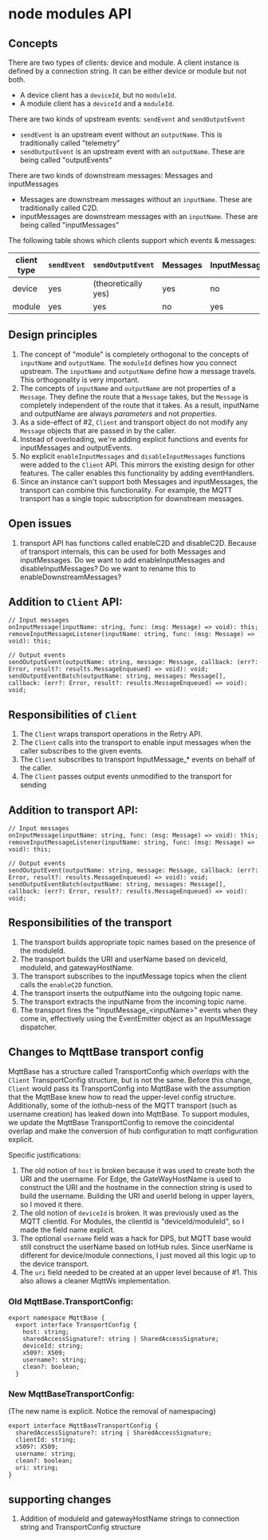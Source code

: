 # node modules API

## Concepts
There are two types of clients: device and module. A client instance is defined by a connection string.  It can be either device or module but not both.
* A device client has a `deviceId`, but no `moduleId`.
* A module client has a `deviceId` and a `moduleId`.

There are two kinds of upstream events: `sendEvent` and `sendOutputEvent`
* `sendEvent` is an upstream event without an `outputName`.  This is traditionally called "telemetry"
* `sendOutputEvent` is an upstream event with an `outputName`.  These are being called "outputEvents"

There are two kinds of downstream messages: Messages and inputMessages
* Messages are downstream messages without an `inputName`.  These are traditionally called C2D.
* inputMessages are downstream messages with an `inputName`.  These are being called "inputMessages"

The following table shows which clients support which events & messages:

| client type | `sendEvent` | `sendOutputEvent` | Messages | InputMessages |
|------------ | --------- | --------------- | -------- | ------------- |
| device | yes | (theoretically yes)  | yes | no |
| module | yes | yes | no | yes|

## Design principles
1. The concept of "module" is completely orthogonal to the concepts of `inputName` and `outputName`.  The `moduleId` defines how you connect upstream.  The `inputName` and `outputName` define how a message travels.  This orthogonality is very important.
2. The concepts of `inputName` and `outputName` are not properties of a `Message`.  They define the route that a `Message` takes, but the `Message` is completely independent of the route that it takes.  As a result, inputName and outputName are always _parameters_ and not _properties_.
3. As a side-effect of #2, `Client` and transport object do not modify any `Message` objects that are passed in by the caller.
4. Instead of overloading, we're adding explicit functions and events for inputMessages and outputEvents.
5. No explicit `enableInputMessages` and `disableInputMessages` functions were added to the `Client` API.  This mirrors the existing design for other features.  The caller enables this functionality by adding eventHandlers.
6. Since an instance can't support both Messages and inputMessages, the transport can combine this functionality.  For example, the MQTT transport has a single topic subscription for downstream messages.

## Open issues
1. transport API has functions called enableC2D and disableC2D.  Because of transport internals, this can be used for both Messages and inputMessages.  Do we want to add enableInputMessages and disableInputMessages?  Do we want to rename this to enableDownstreamMessages?

## Addition to `Client` API:

```
// Input messages
onInputMessage(inputName: string, func: (msg: Message) => void): this;
removeInputMessageListener(inputName: string, func: (msg: Message) => void): this;

// Output events
sendOutputEvent(outputName: string, message: Message, callback: (err?: Error, result?: results.MessageEnqueued) => void): void;
sendOutputEventBatch(outputName: string, messages: Message[], callback: (err?: Error, result?: results.MessageEnqueued) => void): void;
```

## Responsibilities of `Client`
1. The `Client` wraps transport operations in the Retry API.
2. The `Client` calls into the transport to enable input messages when the caller subscribes to the given events.
3. The `Client` subscribes to transport InputMessage_* events on behalf of the caller.
4. The `Client` passes output events unmodified to the transport for sending


## Addition to transport API:

```
// Input messages
onInputMessage(inputName: string, func: (msg: Message) => void): this;
removeInputMessageListener(inputName: string, func: (msg: Message) => void): this;

// Output events
sendOutputEvent(outputName: string, message: Message, callback: (err?: Error, result?: results.MessageEnqueued) => void): void;
sendOutputEventBatch(outputName: string, messages: Message[], callback: (err?: Error, result?: results.MessageEnqueued) => void): void;
```

## Responsibilities of the transport
1. The transport builds appropriate topic names based on the presence of the moduleId.
2. The transport builds the URI and userName based on deviceId, moduleId, and gatewayHostName.
3. The transport subscribes to the inputMessage topics when the client calls the `enableC2D` function.
3. The transport inserts the outputName into the outgoing topic name.
4. The transport extracts the inputName from the incoming topic name.
5. The transport fires the "InputMessage_\<inputName\>" events when they come in, effectively using the EventEmitter object as an InputMessage dispatcher.

## Changes to MqttBase transport config

MqttBase has a structure called TransportConfig which _overlaps_ with the `Client` TransportConfig structure, but is not the same.
Before this change, `Client` would pass its TransportConfig into MqttBase with the assumption that the MqttBase knew how to read the upper-level config structure.
Additionally, some of the iothub-ness of the MQTT transport (such as username creation) has leaked down into MqttBase.
To support modules, we update the MqttBase TransportConfig to remove the coincidental overlap and make the conversion of hub configuration to mqtt configuration explicit.

Specific justifications:
1. The old notion of `host` is broken because it was used to create both the URI and the username.  For Edge, the GateWayHostName is used to construct the URI and the hostname in the connection string is used to build the username.  Building the URI and userId belong in upper layers, so I moved it there.
2. The old notion of `deviceId` is broken.  It was previously used as the MQTT clientId.  For Modules, the clientId is "deviceId/moduleId", so I made the field name explicit.
3. The optional `username` field was a hack for DPS, but MQTT base would still construct the userName based on IotHub rules.  Since userName is different for device/module connections, I just moved all this logic up to the device transport.
4. The `uri` field needed to be created at an upper level because of #1.  This also allows a cleaner MqttWs implementation.

### Old MqttBase.TransportConfig:
```
export namespace MqttBase {
  export interface TransportConfig {
    host: string;
    sharedAccessSignature?: string | SharedAccessSignature;
    deviceId: string;
    x509?: X509;
    username?: string;
    clean?: boolean;
  }
```

### New MqttBaseTransportConfig:
(The new name is explicit.  Notice the removal of namespacing)

```
export interface MqttBaseTransportConfig {
  sharedAccessSignature?: string | SharedAccessSignature;
  clientId: string;
  x509?: X509;
  username: string;
  clean?: boolean;
  uri: string;
}
```

## supporting changes

1. Addition of moduleId and gatewayHostName strings to connection string and TransportConfig structure